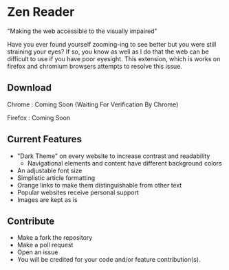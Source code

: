 # Zen Reader

"Making the web accessible to the visually impaired"

Have you ever found yourself zooming-ing to see better but you were still straining your eyes? If so, you know as well as I do that the web can be difficult to use if you have poor eyesight. This extension, which is works on firefox and chromium browsers attempts to resolve this issue.

## Download

Chrome : Coming Soon (Waiting For Verification By Chrome)

Firefox : Coming Soon

## Current Features

+ "Dark Theme" on every website to increase contrast and readability
  + Navigational elements and content have different background colors
+ An adjustable font size
+ Simplistic article formatting
+ Orange links to make them distinguishable from other text
+ Popular websites receive personal support
+ Images are kept as is

## Contribute

+ Make a fork the repository
+ Make a poll request
+ Open an issue
+ You will be credited for your code and/or feature contribution(s).